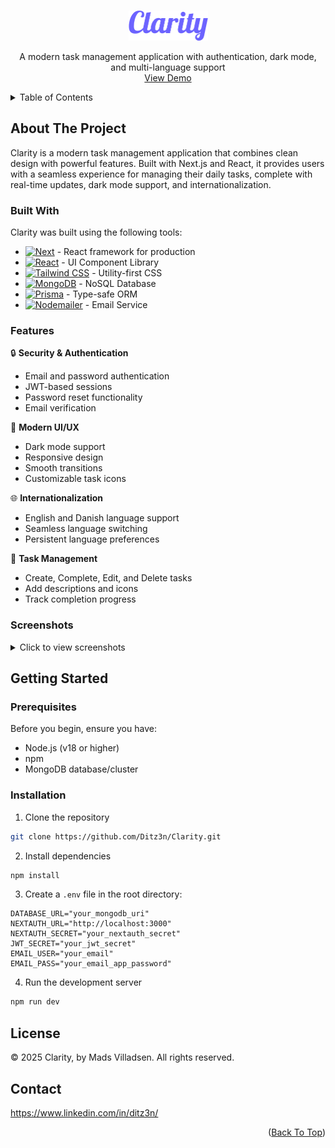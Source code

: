<!-- SectionID for "Back To Top" button -->

<a id="readme-top"></a>

<!-- PROJECT LOGO -->

<br />
<div align="center">
  <a href="https://github.com/Ditz3n/Clarity">
    <img src="./public/images/logo_light.png" alt="Logo" width="127,5" height="48">
  </a>

<p align="center">
    A modern task management application with authentication, dark mode, and multi-language support
    <br />
    <a href="https://clarity-coral-mu.vercel.app/" alt="Logo">View Demo</a> <!-- Not possible to do target="_blank" on Github... -->
  </p>
</div>

<!-- TABLE OF CONTENTS -->

<details>
  <summary>Table of Contents</summary>
  <ol>
    <li>
      <a href="#about-the-project">About The Project</a>
      <ul>
        <li><a href="#built-with">Built With</a></li>
        <li><a href="#features">Features</a></li>
        <li><a href="#screenshots">Screenshots</a></li>
      </ul>
    </li>
    <li>
      <a href="#getting-started">Getting Started</a>
      <ul>
        <li><a href="#prerequisites">Prerequisites</a></li>
        <li><a href="#installation">Installation</a></li>
      </ul>
    </li>
    <li><a href="#license">License</a></li>
    <li><a href="#contact">Contact</a></li>
  </ol>
</details>

<!-- MAIN SECTION -->

## About The Project

Clarity is a modern task management application that combines clean design with powerful features. Built with Next.js and React, it provides users with a seamless experience for managing their daily tasks, complete with real-time updates, dark mode support, and internationalization.

### Built With

Clarity was built using the following tools:

* [![Next][Next.js]][Next-url] - React framework for production
* [![React][React]][React-url] - UI Component Library
* [![Tailwind CSS][TailwindCSS]][TailwindCSS-url] - Utility-first CSS
* [![MongoDB][MongoDB]][MongoDB-url] - NoSQL Database
* [![Prisma][Prisma]][Prisma-url] - Type-safe ORM
* [![Nodemailer][Nodemailer]][Nodemailer-url] - Email Service

### Features

🔒 **Security & Authentication**

- Email and password authentication
- JWT-based sessions
- Password reset functionality
- Email verification

🎨 **Modern UI/UX**

- Dark mode support
- Responsive design
- Smooth transitions
- Customizable task icons

🌐 **Internationalization**

- English and Danish language support
- Seamless language switching
- Persistent language preferences

📱 **Task Management**

- Create, Complete, Edit, and Delete tasks
- Add descriptions and icons
- Track completion progress

### Screenshots

<details>
  <summary>Click to view screenshots</summary>

#### Login 

<div align="center">
<img src="./public/images/login.png" alt="Login" width="959" height="451.5">
</div>

#### Signup

<div align="center">
<img src="./public/images/signup.png" alt="Signup" width="959" height="451.5">
</div>

#### Confirm Email

<div align="center">
<img src="./public/images/confirmemail.png" alt="Confirm Email" width="746.5" height="250.5">
</div>

#### Home (Light)

<div align="center">
<img src="./public/images/home.png" alt="Home (Light)" width="959" height="451.5">
</div>

#### Home (Dark)

<div align="center">
<img src="./public/images/home_dark.png" alt="Home (Dark)" width="959" height="451.5">
</div>

#### New Task

<div align="center">
<img src="./public/images/newtaskmodal.png" alt="New Task" width="959" height="451.5">
</div>

#### Show Task

<div align="center">
<img src="./public/images/showtaskmodal.png" alt="Show Task" width="959" height="451.5">
</div>

#### Complete Task

<div align="center">
<img src="./public/images/completionconfirmmodal.png" alt="Complete Task" width="959" height="451.5">
</div>

#### Profile

<div align="center">
<img src="./public/images/profile.png" alt="Profile" width="959" height="451.5">
</div>

</details>

## Getting Started

### Prerequisites

Before you begin, ensure you have:

* Node.js (v18 or higher)
* npm
* MongoDB database/cluster

### Installation

1. Clone the repository

```bash
git clone https://github.com/Ditz3n/Clarity.git
```

2. Install dependencies

```bash
npm install
```

3. Create a `.env` file in the root directory:

```env
DATABASE_URL="your_mongodb_uri"
NEXTAUTH_URL="http://localhost:3000"
NEXTAUTH_SECRET="your_nextauth_secret"
JWT_SECRET="your_jwt_secret"
EMAIL_USER="your_email"
EMAIL_PASS="your_email_app_password"
```

4. Run the development server

```bash
npm run dev
```

## License

© 2025 Clarity, by Mads Villadsen. All rights reserved.

## Contact

https://www.linkedin.com/in/ditz3n/

<p align="right">(<a href="#readme-top">Back To Top</a>)</p>

<!-- MARKDOWN ATTRIBUTES -->

[Next.js]: https://img.shields.io/badge/Next.js-black?logo=next.js&logoColor=white
[Next-url]: https://nextjs.org/
[React]: https://img.shields.io/badge/React-%2320232a.svg?logo=react&logoColor=%2361DAFB
[React-url]: https://react.dev/
[MongoDB]: https://img.shields.io/badge/MongoDB-%234ea94b.svg?logo=mongodb&logoColor=white
[MongoDB-url]: https://www.mongodb.com/
[TailwindCSS]: https://img.shields.io/badge/Tailwind%20CSS-%2338B2AC.svg?logo=tailwind-css&logoColor=white
[TailwindCSS-url]: https://tailwindcss.com/
[Prisma]: https://img.shields.io/badge/Prisma-2D3748?logo=prisma&logoColor=white
[Prisma-url]: https://www.prisma.io/
[Nodemailer]: https://img.shields.io/badge/Nodemailer-6DA55F?logo=node.js&logoColor=white
[Nodemailer-url]: https://www.nodemailer.com/
